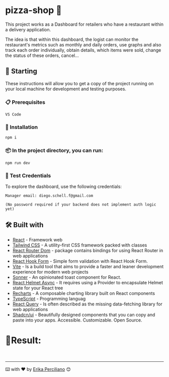 # pizza-shop 🍕

This project works as a Dashboard for retailers who have a restaurant within a delivery application.

The idea is that within this dashboard, the logist can monitor the restaurant's metrics such as monthly and daily orders, use graphs and also track each order individually, obtain details, which items were sold, change the status of these orders, cancel...

## 🚀 Starting
These instructions will allow you to get a copy of the project running on your local machine for development and testing purposes.


### 📋 Prerequisites

```
VS Code
```
### 🔧 Installation

```
npm i 
```
### 📦 In the project directory, you can run:

```
npm run dev
```

### 🔐 Test Credentials
To explore the dashboard, use the following credentials:
```
Manager email: diego.schell.f@gmail.com

(No password required if your backend does not implement auth logic yet)
```

## 🛠️ Built with

* [React](https://pt-br.reactjs.org) - Framework web
* [Tailwind CSS](https://tailwindcss.com/docs) - A utility-first CSS framework packed with classes
* [React Router Dom](https://reactrouter.com/en/main/start/tutorial) - package contains bindings for using React Router in web applications
* [React Hook Form](https://react-hook-form.com) - Simple form validation with React Hook Form.
* [Vite](https://vitejs.dev) - Is a build tool that aims to provide a faster and leaner development experience for modern web projects
* [Sonner](https://sonner.emilkowal.ski/) - An opinionated toast component for React.
* [React Helmet Async](https://github.com/staylor/react-helmet-async) - It requires using a Provider to encapsulate Helmet state for your React tree
* [Recharts](https://recharts.org/en-US/) - A composable charting library built on React components
* [TypeScript](https://www.typescriptlang.org/docs) - Programming languag
* [React Query](https://tanstack.com/query/latest/docs/framework/react/overview) - Is often described as the missing data-fetching library for web applications
* [Shadcn/ui](https://ui.shadcn.com/docs) - Beautifully designed components that you can copy and paste into your apps. Accessible. Customizable. Open Source.

# 🎯Result:
<br/>

---
⌨️ with ❤️ by [Erika Perciliano](https://github.com/erikaperciliano) 😊
